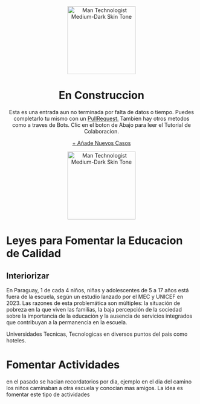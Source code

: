  <div style="text-align:center;">
 
<img src="https://raw.githubusercontent.com/Tarikul-Islam-Anik/Animated-Fluent-Emojis/master/Emojis/People%20with%20professions/Man%20Factory%20Worker%20Medium%20Skin%20Tone.png" alt="Man Technologist Medium-Dark Skin Tone" width="180px" />

 # En Construccion 
Esta es una entrada aun no terminada por falta de datos o tiempo. Puedes completarlo tu mismo con un <a href="https://github.com/weskerty/DemoDirect/fork">PullRequest.</a> Tambien hay otros metodos como a traves de Bots. Clic en el boton de Abajo para leer el Tutorial de Colaboracion.

 <a href="README.md" class="back-button">+ Añade Nuevos Casos</a>
</div>


<div style="text-align:center;">
<img src="https://raw.githubusercontent.com/Tarikul-Islam-Anik/Animated-Fluent-Emojis/master/Emojis/People%20with%20professions/Teacher%20Medium%20Skin%20Tone.png" alt="Man Technologist Medium-Dark Skin Tone" width="180px" />
</div>

 <!-- <div class="vocaroo-container">
        <iframe width="300" height="60" src="https://vocaroo.com/embed/1bfn2LKLm9JE?autoplay=1" frameborder="0" allow="autoplay"></iframe>
    </div> -->

# Leyes para Fomentar la Educacion de Calidad
## Interiorizar
En Paraguay, 1 de cada 4 niños, niñas y adolescentes de 5 a 17 años está fuera de la escuela, según un estudio lanzado por el MEC y UNICEF en 2023. Las razones de esta problemática son múltiples: la situación de pobreza en la que viven las familias, la baja percepción de la sociedad sobre la importancia de la educación y la ausencia de servicios integrados que contribuyan a la permanencia en la escuela.

Universidades Tecnicas, Tecnologicas en diversos puntos del pais como hoteles.

# Fomentar Actividades
en el pasado se hacian recordatorios por dia, ejemplo en el dia del camino los niños caminaban a otra escuela y conocian mas amigos.
La idea es fomentar este tipo de actividades 
